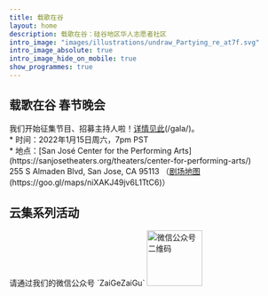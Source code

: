 ```yaml
---
title: 载歌在谷
layout: home
description: 载歌在谷：硅谷地区华人志愿者社区
intro_image: "images/illustrations/undraw_Partying_re_at7f.svg"
intro_image_absolute: true
intro_image_hide_on_mobile: true
show_programmes: true
---
```


<h2>载歌在谷 春节晚会</h2>
我们开始征集节目、招募主持人啦！<u>详情见此</u>(/gala/)。<br>
* 时间：2022年1月15日周六，7pm PST<br>
* 地点：[San José Center for the Performing Arts](https://sanjosetheaters.org/theaters/center-for-performing-arts/)<br>
  255 S Almaden Blvd, San Jose, CA 95113 （<u>剧场地图</u>(https://goo.gl/maps/niXAKJ49jv6L1TtC6)）<br>

<h2>云集系列活动</h2>
请通过我们的微信公众号 `ZaiGeZaiGu`

<img alt="微信公众号二维码" src="https://tva1.sinaimg.cn/large/008i3skNgy1gt7pmhz306j3046046jrh.jpg" height=100 />
